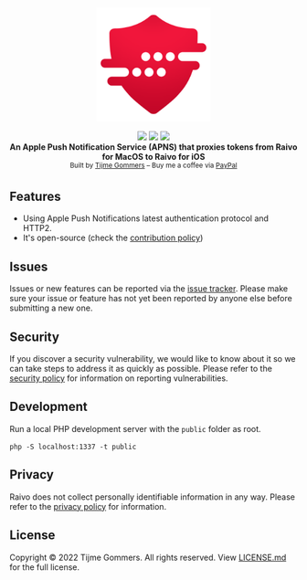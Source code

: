 <p align="center">
    <img src="https://raw.githubusercontent.com/raivo-otp/ios-application/master/Assets/app-icon.png" width="200"/>
</p>
<p align="center">
    <a href="https://github.com/raivo-otp/apns-server/blob/master/LICENSE.md"><img src="https://raw.finnwea.com/shield/?firstText=Source&secondText=Licensed" /></a>
    <a href="https://itunes.apple.com/"><img src="https://raw.finnwea.com/shield/?firstText=Platform&secondText=PHP" /></a>
    <a href="https://github.com/raivo-otp/apns-server/releases"><img src="https://raw.finnwea.com/vector-shields-v1/?typeKey=SemverVersion&typeValue1=raivo-otp&typeValue2=apns-server&typeValue4=Release&cache=4"></a>
    <br/>
    <b>An Apple Push Notification Service (APNS) that proxies tokens from Raivo for MacOS to Raivo for iOS</b>
    <br/>
    <sup>Built by <a href="https://www.linkedin.com/in/tijme/">Tijme Gommers</a> – Buy me a coffee via <a href="https://www.paypal.me/tijmegommers">PayPal</a></sup>
    <br/>
</p>

## Features

* Using Apple Push Notifications latest authentication protocol and HTTP2.
* It's open-source (check the [contribution policy](https://github.com/raivo-otp/apns-server/blob/master/CONTRIBUTING.md))

## Issues

Issues or new features can be reported via the [issue tracker](https://github.com/raivo-otp/apns-server/issues). Please make sure your issue or feature has not yet been reported by anyone else before submitting a new one.

## Security

If you discover a security vulnerability, we would like to know about it so we can take steps to address it as quickly as possible. Please refer to the [security policy](https://github.com/raivo-otp/apns-server/blob/master/SECURITY.md) for information on reporting vulnerabilities.

## Development

Run a local PHP development server with the `public` folder as root.

    php -S localhost:1337 -t public

## Privacy

Raivo does not collect personally identifiable information in any way. Please refer to the [privacy policy](https://github.com/raivo-otp/apns-server/blob/master/PRIVACY.md) for information.

## License

Copyright © 2022 Tijme Gommers. All rights reserved. View [LICENSE.md](https://github.com/raivo-otp/apns-server/blob/master/LICENSE.md) for the full license.
